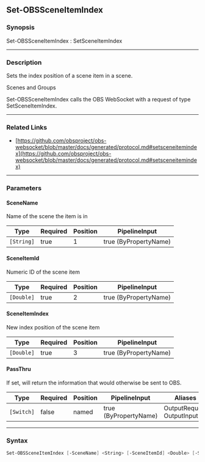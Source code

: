 Set-OBSSceneItemIndex
---------------------




### Synopsis
Set-OBSSceneItemIndex : SetSceneItemIndex



---


### Description

Sets the index position of a scene item in a scene.

Scenes and Groups


Set-OBSSceneItemIndex calls the OBS WebSocket with a request of type SetSceneItemIndex.



---


### Related Links
* [https://github.com/obsproject/obs-websocket/blob/master/docs/generated/protocol.md#setsceneitemindex](https://github.com/obsproject/obs-websocket/blob/master/docs/generated/protocol.md#setsceneitemindex)





---


### Parameters
#### **SceneName**

Name of the scene the item is in






|Type      |Required|Position|PipelineInput        |
|----------|--------|--------|---------------------|
|`[String]`|true    |1       |true (ByPropertyName)|



#### **SceneItemId**

Numeric ID of the scene item






|Type      |Required|Position|PipelineInput        |
|----------|--------|--------|---------------------|
|`[Double]`|true    |2       |true (ByPropertyName)|



#### **SceneItemIndex**

New index position of the scene item






|Type      |Required|Position|PipelineInput        |
|----------|--------|--------|---------------------|
|`[Double]`|true    |3       |true (ByPropertyName)|



#### **PassThru**

If set, will return the information that would otherwise be sent to OBS.






|Type      |Required|Position|PipelineInput        |Aliases                      |
|----------|--------|--------|---------------------|-----------------------------|
|`[Switch]`|false   |named   |true (ByPropertyName)|OutputRequest<br/>OutputInput|





---


### Syntax
```PowerShell
Set-OBSSceneItemIndex [-SceneName] <String> [-SceneItemId] <Double> [-SceneItemIndex] <Double> [-PassThru] [<CommonParameters>]
```
